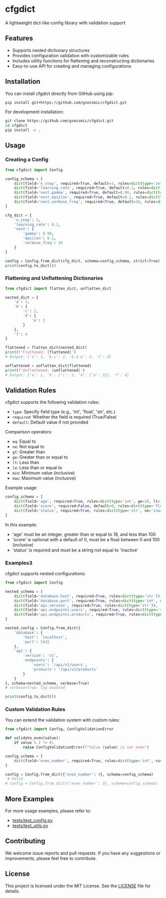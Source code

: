 # cfgdict
A lightweight dict-like config library with validation support

## Features
- Supports nested dictionary structures
- Provides configuration validation with customizable rules
- Includes utility functions for flattening and reconstructing dictionaries
- Easy-to-use API for creating and managing configurations

## Installation

You can install cfgdict directly from GitHub using pip:

```bash
pip install git+https://github.com/gseismic/cfgdict.git
```

For development installation:

```bash
git clone https://github.com/gseismic/cfgdict.git
cd cfgdict
pip install -e .
```

## Usage

### Creating a Config

```python
from cfgdict import Config

config_schema = [
    dict(field='n_step', required=True, default=3, rules=dict(type='int', gt=0)),
    dict(field='learning_rate', required=True, default=0.1, rules=dict(type='float', gt=0, max=1)),
    dict(field='nest.gamma', required=True, default=0.99, rules=dict(type='float', min=0, max=1)),
    dict(field='nest.epsilon', required=True, default=0.1, rules=dict(type='float', min=0, max=1)),
    dict(field='nest.verbose_freq', required=True, default=10, rules=dict(type='int', gt=0)),
]

cfg_dict = {
    'n_step': 3,
    'learning_rate': 0.1,
    'nest': {
        'gamma': 0.99,
        'epsilon': 0.1,
        'verbose_freq': 10
    }
}

config = Config.from_dict(cfg_dict, schema=config_schema, strict=True)
print(config.to_dict())
```

### Flattening and Unflattening Dictionaries

```python
from cfgdict import flatten_dict, unflatten_dict

nested_dict = {
    'a': 1,
    'b': {
        'c': 2,
        'd': {
            'e': 3
        }
    },
    'f': 4
}

flattened = flatten_dict(nested_dict)
print(f'Flattened: {flattened}')
# Output: {'a': 1, 'b.c': 2, 'b.d.e': 3, 'f': 4}

unflattened = unflatten_dict(flattened)
print(f'Unflattened: {unflattened}')
# Output: {'a': 1, 'b': {'c': 2, 'd': {'e': 3}}, 'f': 4}
```

## Validation Rules

cfgdict supports the following validation rules:

- `type`: Specify field type (e.g., 'int', 'float', 'str', etc.)
- `required`: Whether the field is required (True/False)
- `default`: Default value if not provided

Comparison operators:
- `eq`: Equal to
- `ne`: Not equal to
- `gt`: Greater than
- `ge`: Greater than or equal to
- `lt`: Less than
- `le`: Less than or equal to
- `min`: Minimum value (inclusive)
- `max`: Maximum value (inclusive)

Example usage:

```python
config_schema = [
    dict(field='age', required=True, rules=dict(type='int', ge=18, lt=100)),
    dict(field='score', required=False, default=0, rules=dict(type='float', min=0, max=100)),
    dict(field='status', required=True, rules=dict(type='str', ne='inactive')),
]
```

In this example:
- 'age' must be an integer, greater than or equal to 18, and less than 100
- 'score' is optional with a default of 0, must be a float between 0 and 100 (inclusive)
- 'status' is required and must be a string not equal to 'inactive'

### Examples3

cfgdict supports nested configurations:

```python
from cfgdict import Config

nested_schema = [
    dict(field='database.host', required=True, rules=dict(type='str')),
    dict(field='database.port', required=True, rules=dict(type='int', min=1, max=65535)),
    dict(field='api.version', required=True, rules=dict(type='str')),
    dict(field='api.endpoints.users', required=True, rules=dict(type='str')),
    dict(field='api.endpoints.products', required=True, rules=dict(type='str')),
]

nested_config = Config.from_dict({
    'database': {
        'host': 'localhost',
        'port': 5432
    },
    'api': {
        'version': 'v1',
        'endpoints': {
            'users': '/api/v1/users',
            'products': '/api/v1/products'
        }
    }
}, schema=nested_schema, verbose=True)
# verbose=True: log enabled

print(config.to_dict())
```

### Custom Validation Rules
You can extend the validation system with custom rules:

```python
from cfgdict import Config, ConfigValidationError

def validate_even(value):
    if value % 2 != 0:
        raise ConfigValidationError(f"Value {value} is not even")

config_schema = [
    dict(field='even_number', required=True, rules=dict(type='int', custom=validate_even))
]

config = Config.from_dict({'even_number': 4}, schema=config_schema) 
 # Valid
# config = Config.from_dict({'even_number': 3}, schema=config_schema)  # Raises ValidationError
```

## More Examples
For more usage examples, please refer to:
- [tests/test_config.py](./tests/test_config.py)
- [tests/test_utils.py](./tests/test_utils.py)

## Contributing
We welcome issue reports and pull requests. If you have any suggestions or improvements, please feel free to contribute.

## License
This project is licensed under the MIT License. See the [LICENSE](./LICENSE) file for details.
